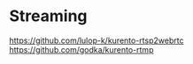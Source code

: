 # Streaming

https://github.com/lulop-k/kurento-rtsp2webrtc</br>
https://github.com/godka/kurento-rtmp</br>
